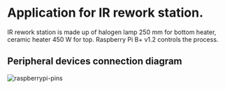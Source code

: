 # Application for IR rework station.

IR rework station is made up of halogen lamp 250 mm for bottom heater, ceramic heater 450 W for top. Raspberry Pi B+ v1.2 controls the process.
## Peripheral devices connection diagram

![raspberrypi-pins](https://user-images.githubusercontent.com/19572060/228647539-d02931ae-9838-4dae-82d4-b6fdbbc7c857.png)
